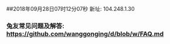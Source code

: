 ##2018年09月28日07时12分07秒 新址: 104.248.1.30
### 兔友常见问题及解答: https://github.com/wanggonging/d/blob/w/FAQ.md
